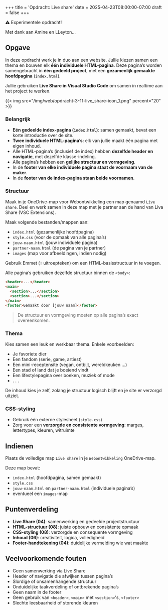 +++
title = 'Opdracht: Live share'
date = 2025-04-23T08:00:00-07:00
draft = false
+++

⚠️ Experimentele opdracht!

Met dank aan Amine en LLeyton…

## Opgave

In deze opdracht werk je in duo aan een website. Jullie kiezen samen een thema en bouwen elk **één individuele HTML-pagina**. Deze pagina’s worden samengebracht in **één gedeeld project**, met een **gezamenlijk gemaakte hoofdpagina** (`index.html`).

Jullie gebruiken **Live Share in Visual Studio Code** om samen in realtime aan het project te werken.

{{< img src="/img/web/opdracht-3-11-live_share-icon_1.png" percent="20" >}}

### Belangrijk

- **Eén gedeelde index-pagina (`index.html`)**: samen gemaakt, bevat een korte introductie over de site.
- **Twee individuele HTML-pagina’s**: elk van jullie maakt één pagina met eigen inhoud.
- Alle HTML-pagina’s (inclusief de index) hebben **dezelfde header en navigatie**, met dezelfde klasse-indeling.
- Alle pagina’s hebben een **gelijke structuur en vormgeving**.
- In de **footer van elke individuele pagina staat de voornaam van de maker**.
- In de **footer van de index-pagina staan beide voornamen**.

### Structuur

Maak in je OneDrive-map voor Webontwikkeling een map genaamd `Live share`. Deel en werk samen in deze map met je partner aan de hand van Liva Share (VSC Extensions).

Maak volgende bestanden/mappen aan:
   - `index.html` (gezamenlijke hoofdpagina)
   - `style.css` (voor de opmaak van alle pagina’s)
   - `jouw-naam.html` (jouw individuele pagina)
   - `partner-naam.html` (de pagina van je partner)
   - `images` (map voor afbeeldingen, indien nodig)

Gebruik Emmet (`!` uitroepteken) om een HTML-basisstructuur in te voegen.

Alle pagina’s gebruiken dezelfde structuur binnen de `<body>`:

```html
<header>...</header>
<main>
  <section>...</section>
  <section>...</section>
</main>
<footer>Gemaakt door [jouw naam]</footer>
```

> De structuur en vormgeving moeten op alle pagina’s exact overeenkomen.

### Thema

Kies samen een leuk en werkbaar thema. Enkele voorbeelden:

- Je favoriete dier
- Een fandom (serie, game, artiest)
- Een mini-receptensite (vegan, ontbijt, wereldkeuken …)
- Een stad of land dat je boeiend vindt
- Een lifestylepagina over boeken, muziek of mode
- . . .

De inhoud kies je zelf, zolang je structuur logisch blijft en je site er verzorgd uitziet.

### CSS-styling

- Gebruik één externe stylesheet (`style.css`)
- Zorg voor een **verzorgde en consistente vormgeving**: marges, lettertypes, kleuren, witruimte

## Indienen

Plaats de volledige map `Live share` in je `Webontwikkeling` OneDrive-map.

Deze map bevat:
- `index.html` (hoofdpagina, samen gemaakt)
- `style.css`
- `jouw-naam.html` en `partner-naam.html` (individuele pagina’s)
- eventueel een `images`-map

## Puntenverdeling

- **Live Share (04)**: samenwerking en gedeelde projectstructuur
- **HTML-structuur (08)**: juiste opbouw en consistente opmaak
- **CSS-styling (08)**: verzorgde en consequente vormgeving
- **Inhoud (06)**: creativiteit, logica, volledigheid
- **Footer-handtekening (04)**: duidelijke vermelding wie wat maakte

## Veelvoorkomende fouten

- Geen samenwerking via Live Share
- Header of navigatie die afwijken tussen pagina’s
- Slordige of onsamenhangende structuur
- Onduidelijke taakverdeling of ontbrekende pagina’s
- Geen naam in de footer
- Geen gebruik van `<header>`, `<main>` met `<section>`'s, `<footer>`
- Slechte leesbaarheid of storende kleuren